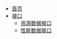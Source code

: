 <!-- 导航栏配置 -->

* [首页](/)
* [接口](/api/)
    * [资源数据接口](api/data/resources.md "资源数据接口")
    * [性能数据接口](api/data/performance.md "性能数据接口")
